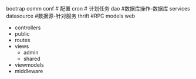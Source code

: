 bootrap
comm
conf # 配置
cron # 计划任务
dao  #数据库操作-数据库
services 
datasource #数据源-针对服务
thrift  #RPC
models 
web
- controllers
- public
- routes
- views
  - admin
  - shared
- viewmodels
- middleware
